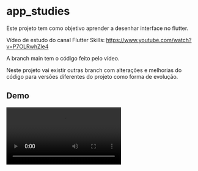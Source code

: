 # app_studies

Este projeto tem como objetivo aprender a desenhar interface no flutter.

Vídeo de estudo do canal Flutter Skills: https://www.youtube.com/watch?v=P7OLRwhZle4

A branch main tem o código feito pelo vídeo.

Neste projeto vai existir outras branch com alterações e melhorias do código para versões diferentes do projeto como forma de evolução.

## Demo

<video src="./demo/demo.mp4" controls="controls" style="max-width: 530px;">
</video>
